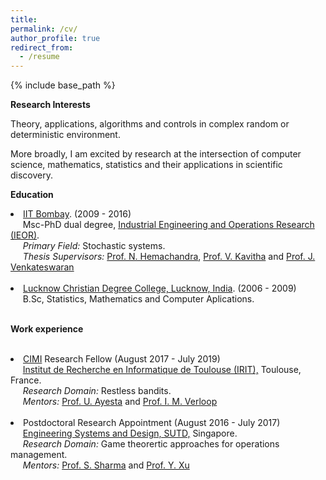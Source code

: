 ```yaml
---
title: 
permalink: /cv/
author_profile: true
redirect_from:
  - /resume
---
```



{% include base_path %}

  
<b>Research Interests</b>

Theory, applications, algorithms and controls in complex random or deterministic environment. 

More broadly, I am excited by research at the intersection of computer science, mathematics, statistics and their applications in scientific discovery. 

<b>Education</b>
<li><a href="http://www.iitb.ac.in/">IIT Bombay</a>. (2009 - 2016) <br>
&nbsp;&nbsp;&nbsp;&nbsp; Msc-PhD dual degree, <a href="http://www.ieor.iitb.ac.in/">Industrial Engineering and Operations Research (IEOR)</a>. <br>
&nbsp;&nbsp;&nbsp;&nbsp; <i>Primary Field:</i> Stochastic systems. <br>
&nbsp;&nbsp;&nbsp;&nbsp; <i>Thesis Supervisors:</i> <a href="http://www.ieor.iitb.ac.in/~nh">Prof. N. Hemachandra</a>, <a href="http://www.ieor.iitb.ac.in/vkavitha">Prof. V. Kavitha</a> and <a href="http://www.ieor.iitb.ac.in/~jayendran">Prof. J. Venkateswaran</a>

<br>
<br>

<li><a href="http://www.iitd.ernet.in">Lucknow Christian Degree College, Lucknow,
India</a>. (2006 - 2009) <br>
&nbsp;&nbsp;&nbsp;&nbsp; B.Sc, Statistics, Mathematics and Computer Aplications.

<br>
<br>

<b>Work experience</b>
<br>
<br>
<li><a href="http://www.cimi.univ-toulouse.fr/en/post-doctoral-fellowships" target="_blank">CIMI</a> Research Fellow (August 2017 - July 2019) <br>
&nbsp;&nbsp;&nbsp;&nbsp; <a href="https://www.irit.fr/?lang=en"> Institut de Recherche en Informatique de Toulouse (IRIT),</a> Toulouse, France.<br> 
&nbsp;&nbsp;&nbsp;&nbsp; <i>Research Domain:</i> Restless bandits.<br>
&nbsp;&nbsp;&nbsp;&nbsp; <i>Mentors:</i> <a href="https://www.irit.fr/~Urtzi.Ayesta/">Prof. U. Ayesta</a> and <a href="http://verloop.perso.enseeiht.fr/">Prof. I. M. Verloop</a>
<br>
<br>

<li>Postdoctoral Research Appointment (August 2016 -
July 2017) <br>
&nbsp;&nbsp;&nbsp;&nbsp; <a href="http://esd.sutd.edu.sg/">Engineering Systems and Design, SUTD,</a> Singapore.<br> 
&nbsp;&nbsp;&nbsp;&nbsp; <i>Research Domain:</i> Game theorertic approaches for operations management. <br>
&nbsp;&nbsp;&nbsp;&nbsp; <i>Mentors:</i> <a href="https://esd.sutd.edu.sg/people/faculty/shrutivandana-sharma">Prof. S. Sharma</a> and <a href="https://esd.sutd.edu.sg/people/faculty/ying-xu">Prof. Y. Xu</a> <br>
  
